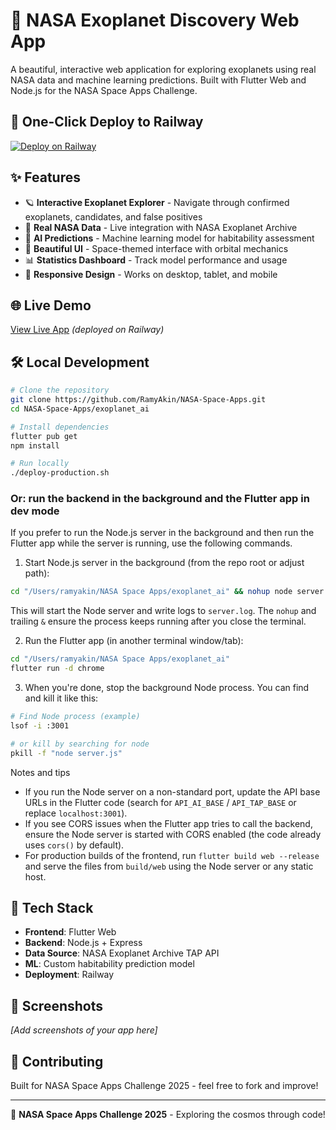 # 🌌 NASA Exoplanet Discovery Web App

A beautiful, interactive web application for exploring exoplanets using real NASA data and machine learning predictions. Built with Flutter Web and Node.js for the NASA Space Apps Challenge.

## 🚀 **One-Click Deploy to Railway**

[![Deploy on Railway](https://railway.app/button.svg)](https://railway.app/new/template/sUaB_x?referralCode=NASA)

## ✨ **Features**

- 🪐 **Interactive Exoplanet Explorer** - Navigate through confirmed exoplanets, candidates, and false positives
- 🔭 **Real NASA Data** - Live integration with NASA Exoplanet Archive
- 🤖 **AI Predictions** - Machine learning model for habitability assessment  
- 🌟 **Beautiful UI** - Space-themed interface with orbital mechanics
- 📊 **Statistics Dashboard** - Track model performance and usage
- 📱 **Responsive Design** - Works on desktop, tablet, and mobile

## 🌐 **Live Demo**

[View Live App](https://your-app-name.railway.app) _(deployed on Railway)_

## 🛠 **Local Development**

```bash
# Clone the repository
git clone https://github.com/RamyAkin/NASA-Space-Apps.git
cd NASA-Space-Apps/exoplanet_ai

# Install dependencies
flutter pub get
npm install

# Run locally
./deploy-production.sh
```

### Or: run the backend in the background and the Flutter app in dev mode

If you prefer to run the Node.js server in the background and then run the Flutter app while the server is running, use the following commands.

1) Start Node.js server in the background (from the repo root or adjust path):

```bash
cd "/Users/ramyakin/NASA Space Apps/exoplanet_ai" && nohup node server.js > server.log 2>&1 &
```

This will start the Node server and write logs to `server.log`. The `nohup` and trailing `&` ensure the process keeps running after you close the terminal.

2) Run the Flutter app (in another terminal window/tab):

```bash
cd "/Users/ramyakin/NASA Space Apps/exoplanet_ai"
flutter run -d chrome
```

3) When you're done, stop the background Node process. You can find and kill it like this:

```bash
# Find Node process (example)
lsof -i :3001

# or kill by searching for node
pkill -f "node server.js"
```

Notes and tips
- If you run the Node server on a non-standard port, update the API base URLs in the Flutter code (search for `API_AI_BASE` / `API_TAP_BASE` or replace `localhost:3001`).
- If you see CORS issues when the Flutter app tries to call the backend, ensure the Node server is started with CORS enabled (the code already uses `cors()` by default).
- For production builds of the frontend, run `flutter build web --release` and serve the files from `build/web` using the Node server or any static host.

## 🔧 **Tech Stack**

- **Frontend**: Flutter Web
- **Backend**: Node.js + Express
- **Data Source**: NASA Exoplanet Archive TAP API
- **ML**: Custom habitability prediction model
- **Deployment**: Railway

## 📱 **Screenshots**

_[Add screenshots of your app here]_

## 🤝 **Contributing**

Built for NASA Space Apps Challenge 2025 - feel free to fork and improve!

---

🌟 **NASA Space Apps Challenge 2025** - Exploring the cosmos through code!
